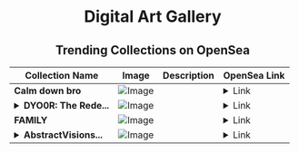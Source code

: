 <div align="center">

# Digital Art Gallery

## Trending Collections on OpenSea

| Collection Name                       | Image                                                                                     | Description                       | OpenSea Link                                                                                          |
|---------------------------------------|-------------------------------------------------------------------------------------------|-----------------------------------|--------------------------------------------------------------------------------------------------------|
| **Calm down bro** | ![Image](https://i.seadn.io/s/raw/files/3927291e709e776fb49a8e0445ca07af.jpg?w=500&auto=format?w=200&auto=format) |  | <details><summary>Link</summary>[Calm down bro](https://opensea.io/collection/calm-down-bro)</details> |
| **<details><summary>DYO0R: The Rede...</summary>DYO0R: The Redemption of a Lost Art</details>** | ![Image](https://i.seadn.io/s/raw/files/83b61ccd06f0b34f2bd22acb466d7061.png?w=500&auto=format?w=200&auto=format) |  | <details><summary>Link</summary>[DYO0R: The Redemption of a Lost Art](https://opensea.io/collection/dyo0r-the-redemption-of-a-lost-art)</details> |
| **FAMILY** | ![Image](https://i.seadn.io/s/raw/files/0ab1fa59a1d4aba70a83cedce95952ee.jpg?w=500&auto=format?w=200&auto=format) |  | <details><summary>Link</summary>[FAMILY](https://opensea.io/collection/family-279)</details> |
| **<details><summary>AbstractVisions...</summary>AbstractVisions Set</details>** | ![Image](https://i.seadn.io/s/raw/files/fc8282c1a01f0bb7b06d9715a5ea52f3.jpg?w=500&auto=format?w=200&auto=format) |  | <details><summary>Link</summary>[AbstractVisions Set](https://opensea.io/collection/abstractvisions-set)</details> |

</div>